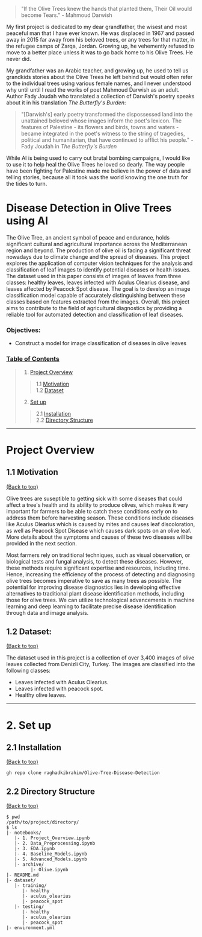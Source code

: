 > "If the Olive Trees knew the hands that planted them, Their Oil would become Tears." - Mahmoud Darwish

My first project is dedicated to my dear grandfather, the wisest and most peaceful man that I have ever known. He was displaced in 1967 and passed away in 2015 far away from his beloved trees, or any trees for that matter, in the refugee camps of Zarqa, Jordan. Growing up, he vehemently refused to move to a better place unless it was to go back home to his Olive Trees. He never did.

My grandfather was an Arabic teacher, and growing up, he used to tell us grandkids stories about the Olive Trees he left behind but would often refer to the individual trees using various female names, and I never understood why until until I read the works of poet Mahmoud Darwish as an adult. Author Fady Joudah who translated a collection of Darwish's poetry speaks about it in his translation *The Butterfly's Burden*: 
> "[Darwish's] early poetry transformed the dispossessed land into the unattained beloved whose images inform the poet's lexicon. The features of Palestine - its flowers and birds, towns and waters - became integrated in the poet's witness to the string of tragedies, political and humanitarian, that have continued to afflict his people." - Fady Joudah in *The Butterfly's Burden*

While AI is being used to carry out brutal bombing campaigns, I would like to use it to help heal the Olive Trees he loved so dearly. The way people have been fighting for Palestine made me believe in the power of data and telling stories, because all it took was the world knowing the one truth for the tides to turn.

# Disease Detection in Olive Trees using AI
The Olive Tree, an ancient symbol of peace and endurance, holds significant cultural and agricultural importance across the Mediterranean region and beyond. The production of olive oil is facing a significant threat nowadays due to climate change and the spread of diseases. This project explores the application of computer vision techniques for the analysis and classification of leaf images to identify potential diseases or health issues. The dataset used in this paper consists of images of leaves from three classes: healthy leaves, leaves infected with Aculus Olearius disease, and leaves affected by Peacock Spot disease. The goal is to develop an image classification model capable of accurately distinguishing between these classes based on features extracted from the images. Overall, this project aims to contribute to the field of agricultural diagnostics by providing a reliable tool for automated detection and classification of leaf diseases.

### Objectives:
- Construct a model for image classification of diseases in olive leaves

### [Table of Contents](#table-of-contents)
> 1. [Project Overview](#1)
> > 1.1 [Motivation](#1.1)  
> > 1.2 [Dataset](#1.2)
> 
> 2. [Set up](#2)
> > 2.1 [Installation](#2.1)  
> > 2.2 [Directory Structure](#2.2)
> 
<hr>

<a id='1'></a>
# Project Overview  

<a id='1.1'></a>
## 1.1 Motivation
[(Back to top)](#table-of-contents)

Olive trees are suseptible to getting sick with some diseases that could affect a tree's health and its ability to produce olives, which makes it very important for farmers to be able to catch these conditions early on to address them before harvesting season.  These conditions include diseases like Aculus Olearius which is caused by mites and causes leaf discoloration, as well as Peacock Spot Disease which causes dark spots on an olive leaf. More details about the symptoms and causes of these two diseases will be provided in the next section.

Most farmers rely on traditional techniques, such as visual observation, or biological tests and fungal analysis, to detect these diseases. However, these methods require significant expertise and resources, including time. Hence, increasing the efficiency of the process of detecting and diagnosing olive trees becomes imperative to save as many trees as possible. The potential for improving disease diagnostics lies in developing effective alternatives to traditional plant disease identification methods, including those for olive trees. We can utilize technological advancements in machine learning and deep learning to facilitate precise disease identification through data and image analysis.


<a id='1.2'></a>
## 1.2 Dataset:
[(Back to top)](#table-of-contents)

The dataset used in this project is a collection of over 3,400
images of olive leaves collected from Denizli City, Turkey.
The images are classified into the following classes:  

- Leaves infected with Aculus Olearius.
- Leaves infected with peacock spot.
- Healthy olive leaves.
<hr>

<a id='2'></a>
# 2. Set up

<a id='2.1'></a>
## 2.1 Installation
[(Back to top)](#table-of-contents)

```shell
gh repo clone raghadkibrahim/Olive-Tree-Disease-Detection
```

<a id='2.2'></a>
## 2.2 Directory Structure
[(Back to top)](#table-of-contents)

```
$ pwd
/path/to/project/directory/
$ ls
|- notebooks/
   |- 1. Project_Overview.ipynb
   |- 2. Data_Preprocessing.ipynb
   |- 3. EDA.ipynb
   |- 4. Baseline_Models.ipynb
   |- 5. Advanced_Models.ipynb
   |- archive/
	     |- Olive.ipynb
|- README.md
|- dataset/
   |- training/
      |- healthy
      |- aculus_olearius
      |- peacock_spot
   |- testing/
      |- healthy
      |- aculus_olearius
      |- peacock_spot
|- environment.yml
```
